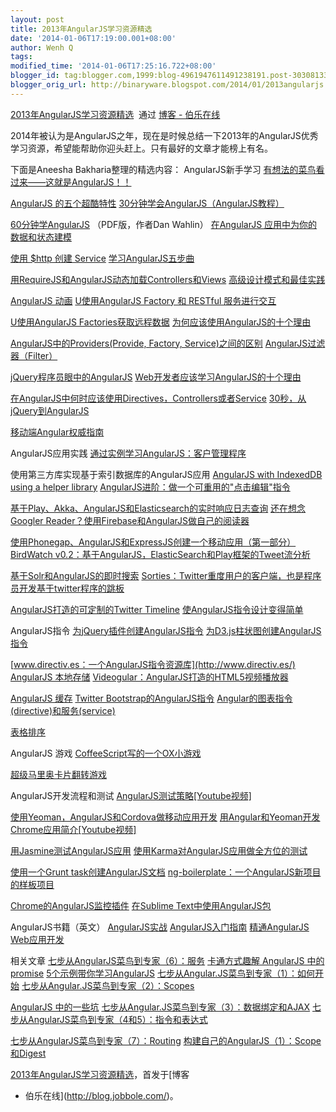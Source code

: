 ```yaml
---
layout: post
title: 2013年AngularJS学习资源精选
date: '2014-01-06T17:19:00.001+08:00'
author: Wenh Q
tags:
modified_time: '2014-01-06T17:25:16.722+08:00'
blogger_id: tag:blogger.com,1999:blog-4961947611491238191.post-3030813307969004743
blogger_orig_url: http://binaryware.blogspot.com/2014/01/2013angularjs.html
---
```

[2013年AngularJS学习资源精选](http://blog.jobbole.com/54716/)  通过
[博客 - 伯乐在线](http://blog.jobbole.com/)


2014年被认为是AngularJS之年，现在是时候总结一下2013年的AngularJS优秀学习资源，希望能帮助你迎头赶上。只有最好的文章才能榜上有名。

下面是Aneesha Bakharia整理的精选内容：
AngularJS新手学习
[有想法的菜鸟看过来——这就是AngularJS！！](http://code-like-a-poem.blogspot.com.au/2013/03/behold-angularjs-is-here-about.html)

[AngularJS
的五个超酷特性](http://net.tutsplus.com/tutorials/javascript-ajax/5-awesome-angularjs-features/)
[30分钟学会AngularJS（AngularJS教程）](http://www.revillwebdesign.com/angularjs-tutorial/)

[60分钟学AngularJS](http://fastandfluid.com/publicdownloads/AngularJSIn60MinutesIsh_DanWahlin_May2013.pdf)
（PDF版，作者Dan Wahlin）
[在AngularJS
应用中为你的数据和状态建模](http://joelhooks.com/blog/2013/04/24/modeling-data-and-state-in-your-angularjs-application/)

[使用 $http 创建
Service](http://www.benlesh.com/2013/02/angularjs-creating-service-with-http.html)
[学习AngularJS五步曲](http://blog.revolunet.com/blog/2013/06/01/starting-with-angularjs/)

[用RequireJS和AngularJS动态加载Controllers和Views](http://weblogs.asp.net/dwahlin/archive/2013/05/22/dynamically-loading-controllers-and-views-with-angularjs-and-requirejs.aspx)
[高级设计模式和最佳实践](http://trochette.github.io/Angular-Design-Patterns-Best-Practices/#/proven)

[AngularJS
动画](http://flippinawesome.org/2013/08/05/animating-with-angularjs/)
[U使用AngularJS Factory 和 RESTful
服务进行交互](http://weblogs.asp.net/dwahlin/archive/2013/08/16/using-an-angularjs-factory-to-interact-with-a-restful-service.aspx)

[U使用AngularJS
Factories获取远程数据](http://www.davidsalter.com/2013/08/16/using-angular-dot-js-factories-to-get-remote-data/)
[为何应该使用AngularJS的十个理由](http://www.sitepoint.com/10-reasons-use-angularjs/)

[AngularJS中的Providers(Provide, Factory,
Service)之间的区别](http://blog.xebia.com/2013/09/01/differences-between-providers-in-angularjs/)
[AngularJS过滤器（Filter）](http://www.kidsil.net/2013/09/filtering-with-angularjs)

[jQuery程序员眼中的AngularJS](http://blog.artlogic.com/2013/03/06/angularjs-for-jquery-developers/)
[Web开发者应该学习AngularJS的十个理由](http://wintellect.com/blogs/jlikness/10-reasons-web-developers-should-learn-angularjs)

[在AngularJS中何时应该使用Directives，Controllers或者Service](http://kirkbushell.me/when-to-use-directives-controllers-or-services-in-angular/)
[30秒，从jQuery到AngularJS](http://blog.thousandeyes.com/creating-extensible-widgets-part-1-jquery-to-angularjs/)

[移动端Angular权威指南](http://www.ng-newsletter.com/posts/angular-on-mobile.html)


AngularJS应用实践
[通过实例学习AngularJS：客户管理程序](http://weblogs.asp.net/dwahlin/archive/2013/10/25/learning-angularjs-by-example-the-customer-manager-application.aspx)

使用第三方库实现基于索引数据库的AngularJS应用 [AngularJS with IndexedDB
using a helper
library](http://www.recursiverobot.com/post/53767548784/angularjs-with-indexeddb-using-a-helper-library)
[AngularJS进阶：做一个可重用的"点击编辑"指令](http://icelab.com.au/articles/levelling-up-with-angularjs-building-a-reusable-click-to-edit-directive/)

[基于Play、Akka、AngularJS和Elasticsearch的实时响应日志查询](http://responsiblysourced.wordpress.com/2013/07/08/reactive-real-time-log-search-with-play-akka-angularjs-and-elasticsearch/)
[还在想念Googler
Reader？使用Firebase和AngularJS做自己的阅读器](https://www.firebase.com/blog/2013-07-16-build-your-own-feed-reader.html)

[使用Phonegap、AngularJS和ExpressJS创建一个移动应用（第一部分）](http://abou-kone.com/2013/07/17/developing-a-mobile-app-with-phonegap-angularjs-and-expressjs-part-i/)
[BirdWatch
v0.2：基于AngularJS，ElasticSearch和Play框架的Tweet流分析](http://matthiasnehlsen.com/blog/2013/08/13/birdwatch-angularjs-elasticsearch-play/)

[基于Solr和AngularJS的即时搜索](http://www.opensourceconnections.com/2013/08/25/instant-search-with-solr-and-angular/)
[Sorties：Twitter重度用户的客户端，也是程序员开发基于twitter程序的跳板](https://github.com/amirrajan/sortis)

[AngularJS打造的可定制的Twitter
Timeline](http://timothy.userapp.io/post/64117882900/customizable-twitter-timeline-for-angularjs)
[使AngularJS指令设计变得简单](http://seanhess.github.io/2013/10/14/angularjs-directive-design.html)



AngularJS指令
[为jQuery插件创建AngularJS指令](http://www.phloxblog.in/jquery-plugin-angular-js-directive-clean-html-approach/)
[为D3.js柱状图创建AngularJS指令](http://www.phloxblog.in/d3-js-angular-directive/)

[www.directiv.es：一个AngularJS指令资源库](http://www.directiv.es/)
[AngularJS 本地存储](https://github.com/agrublev/Angular-localStorage)
[Videogular：AngularJS打造的HTML5视频播放器](http://twofuckingdevelopers.com/2013/08/videogular-an-html5-video-player-for-angularjs/)

[AngularJS 缓存](http://jmdobry.github.io/angular-cache/)
[Twitter
Bootstrap的AngularJS指令](http://angular-ui.github.io/bootstrap/)
[Angular的图表指令(directive)和服务(service)](https://github.com/wesleyhales/angular-charts)

[表格排序](http://modernjavascript.blogspot.com.au/2013/10/angularjs-table-sort.html)


AngularJS 游戏
[CoffeeScript写的一个OX小游戏](http://www.sitepoint.com/angularjs-tutorial-build-an-app-using-directives-and-data-binding/)

[超级马里奥卡片翻转游戏](https://github.com/callmehiphop/mario-cards)

AngularJS开发流程和测试
[AngularJS测试策略[Youtube视频]](http://www.youtube.com/watchv=UYVcY9EJcRs)

[使用Yeoman，AngularJS和Cordova做移动应用开发](http://www.portlandwebworks.com/blog/combining-yeoman-angularjs-and-cordova-mobile-development)
[用Angular和Yeoman开发Chrome应用简介[Youtube视频]](http://www.youtube.com/watchv=eUmDDxrvqSs)

[用Jasmine测试AngularJS应用](http://www.phloxblog.in/angular-js-tests-jasmine/#.UfzX3pI3CSp)
[使用Karma对AngularJS应用做全方位的测试](http://www.yearofmoo.com/2013/01/full-spectrum-testing-with-angularjs-and-karma.html)

[使用一个Grunt
task创建AngularJS文档](https://github.com/m7r/grunt-ngdocs)
[ng-boilerplate：一个AngularJS新项目的样板项目](https://github.com/joshdmiller/ng-boilerplate)

[Chrome的AngularJS监控插件](https://github.com/angular/angularjs-batarang)
[在Sublime
Text中使用AngularJS包](http://weblogs.asp.net/dwahlin/archive/2013/08/30/using-the-angularjs-package-for-sublime-text.aspx)



AngularJS书籍（英文）
[AngularJS实战](http://www.manning.com/bford/)
[AngularJS入门指南](https://leanpub.com/ng-book)
[精通AngularJS
Web应用开发](https://www.packtpub.com/angularjs-web-application-development/book)


相关文章
[七步从AngularJS菜鸟到专家（6）：服务](http://blog.jobbole.com/49745/)
[卡通方式趣解 AngularJS 中的 promise](http://blog.jobbole.com/51178/)
 [5个示例带你学习AngularJS](http://blog.jobbole.com/48979/)
[七步从Angular.JS菜鸟到专家（1）：如何开始](http://blog.jobbole.com/46779/)
[七步从Angular.JS菜鸟到专家（2）：Scopes](http://blog.jobbole.com/48593/)

[AngularJS 中的一些坑](http://blog.jobbole.com/52857/)
[七步从Angular.JS菜鸟到专家（3）：数据绑定和AJAX](http://blog.jobbole.com/48780/)
[七步从AngularJS菜鸟到专家（4和5）：指令和表达式](http://blog.jobbole.com/50022/)

[七步从AngularJS菜鸟到专家（7）：Routing](http://blog.jobbole.com/50533/)
[构建自己的AngularJS（1）：Scope和Digest](http://blog.jobbole.com/51558/)

[2013年AngularJS学习资源精选](http://blog.jobbole.com/54716/)，首发于[博客
- 伯乐在线](http://blog.jobbole.com/)。
